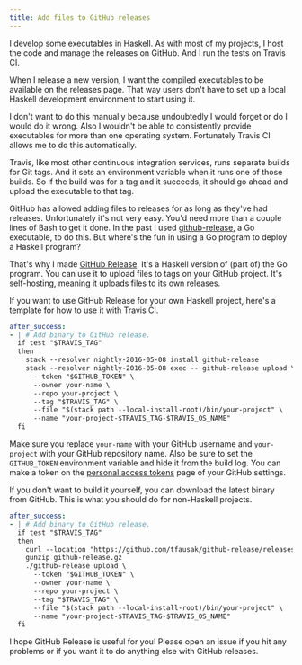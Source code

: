 ```yaml
---
title: Add files to GitHub releases
---
```


I develop some executables in Haskell. As with most of my projects, I host the
code and manage the releases on GitHub. And I run the tests on Travis CI.

When I release a new version, I want the compiled executables to be available
on the releases page. That way users don't have to set up a local Haskell
development environment to start using it.

I don't want to do this manually because undoubtedly I would forget or do I
would do it wrong. Also I wouldn't be able to consistently provide executables
for more than one operating system. Fortunately Travis CI allows me to do this
automatically.

Travis, like most other continuous integration services, runs separate builds
for Git tags. And it sets an environment variable when it runs one of those
builds. So if the build was for a tag and it succeeds, it should go ahead and
upload the executable to that tag.

GitHub has allowed adding files to releases for as long as they've had
releases. Unfortunately it's not very easy. You'd need more than a couple lines
of Bash to get it done. In the past I used [github-release][], a Go executable,
to do this. But where's the fun in using a Go program to deploy a Haskell
program?

That's why I made [GitHub Release][]. It's a Haskell version of (part of) the
Go program. You can use it to upload files to tags on your GitHub project. It's
self-hosting, meaning it uploads files to its own releases.

If you want to use GitHub Release for your own Haskell project, here's a
template for how to use it with Travis CI.

``` yaml
after_success:
- | # Add binary to GitHub release.
  if test "$TRAVIS_TAG"
  then
    stack --resolver nightly-2016-05-08 install github-release
    stack --resolver nightly-2016-05-08 exec -- github-release upload \
      --token "$GITHUB_TOKEN" \
      --owner your-name \
      --repo your-project \
      --tag "$TRAVIS_TAG" \
      --file "$(stack path --local-install-root)/bin/your-project" \
      --name "your-project-$TRAVIS_TAG-$TRAVIS_OS_NAME"
  fi
```

Make sure you replace `your-name` with your GitHub username and `your-project`
with your GitHub repository name. Also be sure to set the `GITHUB_TOKEN`
environment variable and hide it from the build log. You can make a token on
the [personal access tokens][] page of your GitHub settings.

If you don't want to build it yourself, you can download the latest binary from
GitHub. This is what you should do for non-Haskell projects.

``` yaml
after_success:
- | # Add binary to GitHub release.
  if test "$TRAVIS_TAG"
  then
    curl --location "https://github.com/tfausak/github-release/releases/download/0.1.8/github-release-0.1.8-$TRAVIS_OS_NAME.gz" > github-release.gz
    gunzip github-release.gz
    ./github-release upload \
      --token "$GITHUB_TOKEN" \
      --owner your-name \
      --repo your-project \
      --tag "$TRAVIS_TAG" \
      --file "$(stack path --local-install-root)/bin/your-project" \
      --name "your-project-$TRAVIS_TAG-$TRAVIS_OS_NAME"
  fi
```

I hope GitHub Release is useful for you! Please open an issue if you hit any
problems or if you want it to do anything else with GitHub releases.

[github-release]: https://github.com/aktau/github-release
[GitHub Release]: https://github.com/tfausak/github-release
[personal access tokens]: https://github.com/settings/tokens
